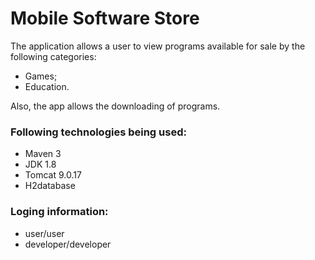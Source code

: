 # Mobile Software Store

The application allows a user to view programs available for sale by the following categories:
- Games;
- Education.

Also, the app allows the downloading of programs.

### Following technologies being used:

- Maven 3
- JDK 1.8
- Tomcat 9.0.17
- H2database

### Loging information:

- user/user
- developer/developer


